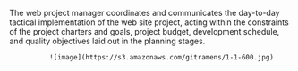The web project manager coordinates and communicates the day-to-day tactical implementation of the web site project, acting within the constraints of the project charters and goals, project budget, development schedule, and quality objectives laid out in the planning stages. 

              ![image](https://s3.amazonaws.com/gitramens/1-1-600.jpg)
